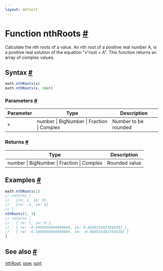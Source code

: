 ```yaml
---
layout: default
---
```


<!-- Note: This file is automatically generated from source code comments. Changes made in this file will be overridden. -->

<h1 id="function-nthroots">Function nthRoots <a href="#function-nthroots" title="Permalink">#</a></h1>

Calculate the nth roots of a value.
An nth root of a positive real number A,
is a positive real solution of the equation "x^root = A".
This function returns an array of complex values.


<h2 id="syntax">Syntax <a href="#syntax" title="Permalink">#</a></h2>

```js
math.nthRoots(x)
math.nthRoots(x, root)
```

<h3 id="parameters">Parameters <a href="#parameters" title="Permalink">#</a></h3>

Parameter | Type | Description
--------- | ---- | -----------
`x` | number &#124; BigNumber &#124; Fraction &#124; Complex | Number to be rounded

<h3 id="returns">Returns <a href="#returns" title="Permalink">#</a></h3>

Type | Description
---- | -----------
number &#124; BigNumber &#124; Fraction &#124; Complex | Rounded value


<h2 id="examples">Examples <a href="#examples" title="Permalink">#</a></h2>

```js
math.nthRoots(1)
// returns [
//   {re: 1, im: 0},
//   {re: -1, im: 0}
// ]
nthRoots(1, 3)
// returns [
//   { re: 1, im: 0 },
//   { re: -0.4999999999999998, im: 0.8660254037844387 },
//   { re: -0.5000000000000004, im: -0.8660254037844385 }
]
```


<h2 id="see-also">See also <a href="#see-also" title="Permalink">#</a></h2>

[nthRoot](nthRoot.html),
[pow](pow.html),
[sqrt](sqrt.html)
